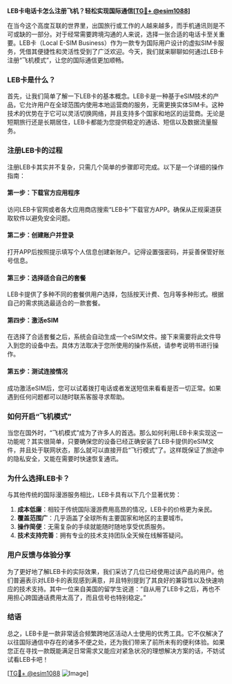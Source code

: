 **LEB卡电话卡怎么注册飞机？轻松实现国际通信[[TG💪+ @esim1088](https://t.me/s/esim1088)]**

在当今这个高度互联的世界里，出国旅行或工作的人越来越多，而手机通讯则是不可或缺的一部分。对于经常需要跨境沟通的人来说，选择一张合适的电话卡至关重要。LEB卡（Local E-SIM Business）作为一款专为国际用户设计的虚拟SIM卡服务，凭借其便捷性和灵活性受到了广泛欢迎。今天，我们就来聊聊如何通过LEB卡注册“飞机模式”，让您的国际通信更加顺畅。

### LEB卡是什么？

首先，让我们简单了解一下LEB卡的基本概念。LEB卡是一种基于eSIM技术的产品，它允许用户在全球范围内使用本地运营商的服务，无需更换实体SIM卡。这种技术的优势在于它可以灵活切换网络，并且支持多个国家和地区的运营商。无论是短期旅行还是长期居住，LEB卡都能为您提供稳定的通话、短信以及数据流量服务。

### 注册LEB卡的过程

注册LEB卡其实并不复杂，只需几个简单的步骤即可完成。以下是一个详细的操作指南：

#### 第一步：下载官方应用程序
访问LEB卡官网或者各大应用商店搜索“LEB卡”下载官方APP。确保从正规渠道获取软件以避免安全问题。

#### 第二步：创建账户并登录
打开APP后按照提示填写个人信息创建新账户。记得设置强密码，并妥善保管好账号信息。

#### 第三步：选择适合自己的套餐
LEB卡提供了多种不同的套餐供用户选择，包括按天计费、包月等多种形式。根据自己的需求挑选最适合的一款套餐。

#### 第四步：激活eSIM
在选择了合适套餐之后，系统会自动生成一个eSIM文件。接下来需要将此文件导入到您的设备中去。具体方法取决于您所使用的操作系统，请参考说明书进行操作。

#### 第五步：测试连接情况
成功激活eSIM后，您可以试着拨打电话或者发送短信来看看是否一切正常。如果遇到任何问题都可以随时联系客服寻求帮助。

### 如何开启“飞机模式”

当您在国外时，“飞机模式”成为了许多人的首选。那么如何利用LEB卡来实现这一功能呢？其实很简单，只要确保您的设备已经正确安装了LEB卡提供的eSIM文件，并且处于联网状态，那么就可以直接开启“飞行模式”了。这样既保证了旅途中的隐私安全，又能在需要时快速恢复通讯。

### 为什么选择LEB卡？

与其他传统的国际漫游服务相比，LEB卡具有以下几个显著优势：
1. **成本低廉**：相较于传统国际漫游费用高昂的情况，LEB卡的价格更为亲民。
2. **覆盖范围广**：几乎涵盖了全球所有主要国家和地区的主要城市。
3. **操作简便**：无需复杂的手续就能随时随地享受优质服务。
4. **技术支持完善**：拥有专业的技术支持团队全天候在线解答疑问。

### 用户反馈与体验分享

为了更好地了解LEB卡的实际效果，我们采访了几位已经使用过该产品的用户。他们普遍表示对LEB卡的表现感到满意，并且特别提到了其良好的兼容性以及快速响应的技术支持。其中一位来自美国的留学生说道：“自从用了LEB卡之后，再也不用担心跨国通话费用太高了，而且信号也特别稳定。”

### 结语

总之，LEB卡是一款非常适合频繁跨地区活动人士使用的优秀工具。它不仅解决了以往国际通信中存在的诸多不便之处，还为我们带来了前所未有的便利体验。如果您正在寻找一款既能满足日常需求又能应对紧急状况的理想解决方案的话，不妨试试看LEB卡吧！

[[TG💪+ @esim1088](https://t.me/s/esim1088) ![Image](https://i.postimg.cc/4NQfJmqS/Snipaste-2025-05-13-00-14-12.png)]
